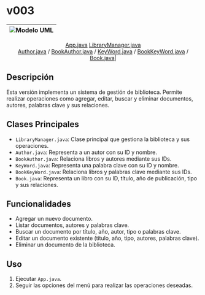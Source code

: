 # v003

<div align=center>

|![Modelo UML](/images/modelosUML/src/v003/modelo.svg)|
|:-:|
[App.java](src/App.java) 
[LibraryManager.java](src/LibraryManager.java)  
[Author.java](src/Author.java) / [BookAuthor.java](src/BookAuthor.java)  / [KeyWord.java](src/KeyWord.java) / [BookKeyWord.java](src/BookKeyWord.java) / [Book.java](src/Book.java)|
</div>

## Descripción
Esta versión implementa un sistema de gestión de biblioteca. Permite realizar operaciones como agregar, editar, buscar y eliminar documentos, autores, palabras clave y sus relaciones.

## Clases Principales
- `LibraryManager.java`: Clase principal que gestiona la biblioteca y sus operaciones.
- `Author.java`: Representa a un autor con su ID y nombre.
- `BookAuthor.java`: Relaciona libros y autores mediante sus IDs.
- `KeyWord.java`: Representa una palabra clave con su ID y nombre.
- `BookKeyWord.java`: Relaciona libros y palabras clave mediante sus IDs.
- `Book.java`: Representa un libro con su ID, título, año de publicación, tipo y sus relaciones.

## Funcionalidades
- Agregar un nuevo documento.
- Listar documentos, autores y palabras clave.
- Buscar un documento por título, año, autor, tipo o palabras clave.
- Editar un documento existente (título, año, tipo, autores, palabras clave).
- Eliminar un documento de la biblioteca.

## Uso
1. Ejecutar `App.java`.
2. Seguir las opciones del menú para realizar las operaciones deseadas.

